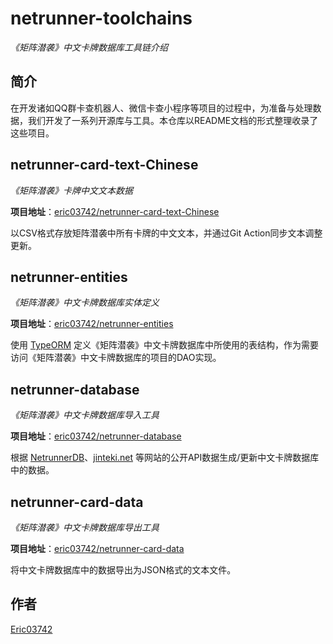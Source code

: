 # netrunner-toolchains

*《矩阵潜袭》中文卡牌数据库工具链介绍*

## 简介

在开发诸如QQ群卡查机器人、微信卡查小程序等项目的过程中，为准备与处理数据，我们开发了一系列开源库与工具。本仓库以README文档的形式整理收录了这些项目。

## netrunner-card-text-Chinese

*《矩阵潜袭》卡牌中文文本数据*

**项目地址**：[eric03742/netrunner-card-text-Chinese](https://github.com/eric03742/netrunner-card-text-Chinese)

以CSV格式存放矩阵潜袭中所有卡牌的中文文本，并通过Git Action同步文本调整更新。

## netrunner-entities

*《矩阵潜袭》中文卡牌数据库实体定义*

**项目地址**：[eric03742/netrunner-entities](https://github.com/eric03742/netrunner-entities)

使用 [TypeORM](https://typeorm.io/) 定义《矩阵潜袭》中文卡牌数据库中所使用的表结构，作为需要访问《矩阵潜袭》中文卡牌数据库的项目的DAO实现。

## netrunner-database

*《矩阵潜袭》中文卡牌数据库导入工具*

**项目地址**：[eric03742/netrunner-database](https://github.com/eric03742/netrunner-database)

根据 [NetrunnerDB](https://netrunnerdb.com/)、[jinteki.net](https://www.jinteki.net/) 等网站的公开API数据生成/更新中文卡牌数据库中的数据。

## netrunner-card-data

*《矩阵潜袭》中文卡牌数据库导出工具*

**项目地址**：[eric03742/netrunner-card-data](https://github.com/eric03742/netrunner-card-data)

将中文卡牌数据库中的数据导出为JSON格式的文本文件。

## 作者

[Eric03742](https://github.com/eric03742)
